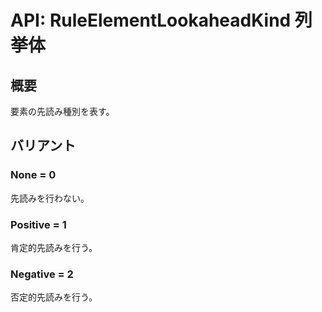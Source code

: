 # API: RuleElementLookaheadKind 列挙体

## 概要

要素の先読み種別を表す。

## バリアント

### None = 0

先読みを行わない。

### Positive = 1

肯定的先読みを行う。

### Negative = 2

否定的先読みを行う。
